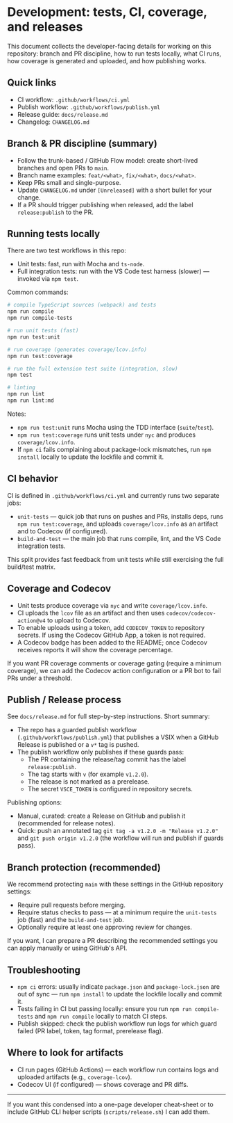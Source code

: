 # Development: tests, CI, coverage, and releases

This document collects the developer-facing details for working on this repository: branch and PR discipline, how to run tests locally, what CI runs, how coverage is generated and uploaded, and how publishing works.

## Quick links

- CI workflow: `.github/workflows/ci.yml`
- Publish workflow: `.github/workflows/publish.yml`
- Release guide: `docs/release.md`
- Changelog: `CHANGELOG.md`

## Branch & PR discipline (summary)

- Follow the trunk-based / GitHub Flow model: create short-lived branches and open PRs to `main`.
- Branch name examples: `feat/<what>`, `fix/<what>`, `docs/<what>`.
- Keep PRs small and single-purpose.
- Update `CHANGELOG.md` under `[Unreleased]` with a short bullet for your change.
- If a PR should trigger publishing when released, add the label `release:publish` to the PR.

## Running tests locally

There are two test workflows in this repo:

- Unit tests: fast, run with Mocha and `ts-node`.
- Full integration tests: run with the VS Code test harness (slower) — invoked via `npm test`.

Common commands:

```bash
# compile TypeScript sources (webpack) and tests
npm run compile
npm run compile-tests

# run unit tests (fast)
npm run test:unit

# run coverage (generates coverage/lcov.info)
npm run test:coverage

# run the full extension test suite (integration, slow)
npm test

# linting
npm run lint
npm run lint:md
```

Notes:

- `npm run test:unit` runs Mocha using the TDD interface (`suite`/`test`).
- `npm run test:coverage` runs unit tests under `nyc` and produces `coverage/lcov.info`.
- If `npm ci` fails complaining about package-lock mismatches, run `npm install` locally to update the lockfile and commit it.

## CI behavior

CI is defined in `.github/workflows/ci.yml` and currently runs two separate jobs:

- `unit-tests` — quick job that runs on pushes and PRs, installs deps, runs `npm run test:coverage`, and uploads `coverage/lcov.info` as an artifact and to Codecov (if configured).
- `build-and-test` — the main job that runs compile, lint, and the VS Code integration tests.

This split provides fast feedback from unit tests while still exercising the full build/test matrix.

## Coverage and Codecov

- Unit tests produce coverage via `nyc` and write `coverage/lcov.info`.
- CI uploads the `lcov` file as an artifact and then uses `codecov/codecov-action@v4` to upload to Codecov.
- To enable uploads using a token, add `CODECOV_TOKEN` to repository secrets. If using the Codecov GitHub App, a token is not required.
- A Codecov badge has been added to the README; once Codecov receives reports it will show the coverage percentage.

If you want PR coverage comments or coverage gating (require a minimum coverage), we can add the Codecov action configuration or a PR bot to fail PRs under a threshold.

## Publish / Release process

See `docs/release.md` for full step-by-step instructions. Short summary:

- The repo has a guarded publish workflow (`.github/workflows/publish.yml`) that publishes a VSIX when a GitHub Release is published or a `v*` tag is pushed.
- The publish workflow only publishes if these guards pass:
  - The PR containing the release/tag commit has the label `release:publish`.
  - The tag starts with `v` (for example `v1.2.0`).
  - The release is not marked as a prerelease.
  - The secret `VSCE_TOKEN` is configured in repository secrets.

Publishing options:

- Manual, curated: create a Release on GitHub and publish it (recommended for release notes).
- Quick: push an annotated tag `git tag -a v1.2.0 -m "Release v1.2.0"` and `git push origin v1.2.0` (the workflow will run and publish if guards pass).

## Branch protection (recommended)

We recommend protecting `main` with these settings in the GitHub repository settings:

- Require pull requests before merging.
- Require status checks to pass — at a minimum require the `unit-tests` job (fast) and the `build-and-test` job.
- Optionally require at least one approving review for changes.

If you want, I can prepare a PR describing the recommended settings you can apply manually or using GitHub's API.

## Troubleshooting

- `npm ci` errors: usually indicate `package.json` and `package-lock.json` are out of sync — run `npm install` to update the lockfile locally and commit it.
- Tests failing in CI but passing locally: ensure you run `npm run compile-tests` and `npm run compile` locally to match CI steps.
- Publish skipped: check the publish workflow run logs for which guard failed (PR label, token, tag format, prerelease flag).

## Where to look for artifacts

- CI run pages (GitHub Actions) — each workflow run contains logs and uploaded artifacts (e.g., `coverage-lcov`).
- Codecov UI (if configured) — shows coverage and PR diffs.

---

If you want this condensed into a one-page developer cheat-sheet or to include GitHub CLI helper scripts (`scripts/release.sh`) I can add them.
